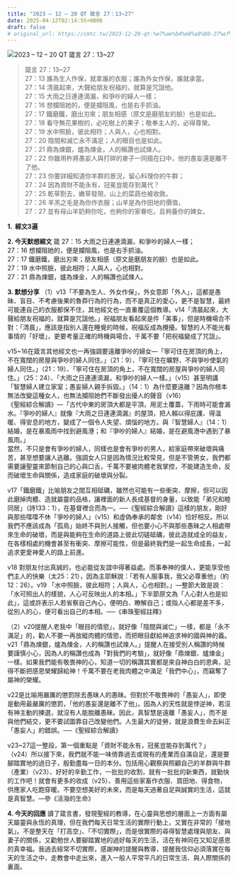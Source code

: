 ```yaml
---
title: "2023 – 12 – 20 QT 箴言 27：13~27"
date: 2025-04-12T02:14:55+0800
draft: false
# original_url: https://cmtc.tw/2023-12-20-qt-%e7%ae%b4%e8%a8%80-27%ef%bc%9a1327
---
```


![2023 – 12 – 20 QT 箴言 27：13\~27](/images/qt.jpg  "2023 – 12 – 20 QT 箴言 27：13\~27")

> 箴言 27：13\~27  
> 27：13 誰為生人作保，就拿誰的衣服；誰為外女作保，誰就承當。  
> 27：14 清晨起來，大聲給朋友祝福的，就算是咒詛他。  
> 27：15 大雨之日連連滴漏，和爭吵的婦人一樣；  
> 27：16 想攔阻她的，便是攔阻風，也是右手抓油。  
> 27：17 鐵磨鐵，磨出刃來；朋友相感（原文是磨朋友的臉）也是如此。  
> 27：18 看守無花果樹的，必吃樹上的果子；敬奉主人的，必得尊榮。  
> 27：19 水中照臉，彼此相符；人與人，心也相對。  
> 27：20 陰間和滅亡永不滿足；人的眼目也是如此。  
> 27：21 鼎為煉銀，爐為煉金，人的稱讚也試煉人。  
> 27：22 你雖用杵將愚妄人與打碎的麥子一同搗在臼中，他的愚妄還是離不了他。  
> 27：23 你要詳細知道你羊群的景況，留心料理你的牛群；  
> 27：24 因為資財不能永有，冠冕豈能存到萬代？  
> 27：25 乾草割去，嫩草發現，山上的菜蔬也被收斂。  
> 27：26 羊羔之毛是為你作衣服；山羊是為作田地的價值，  
> 27：27 並有母山羊奶夠你吃，也夠你的家眷吃，且夠養你的婢女。

**1.  經文3遍**

**2. 今天默想經文**
箴 27：15 大雨之日連連滴漏，和爭吵的婦人一樣；  
27：16 想攔阻她的，便是攔阻風，也是右手抓油。  
27：17 鐵磨鐵，磨出刃來；朋友相感（原文是磨朋友的臉）也是如此。  
27：19 水中照臉，彼此相符；人與人，心也相對。  
27：21 鼎為煉銀，爐為煉金，人的稱讚也試煉人。

**3. 默想分享**
（1）v13「不要為生人、外女作保」，外女意即「外人」，這都是愚昧、盲目、不考慮後果的魯莽行為的行為，而不是真正的愛心，更不是智慧，最終可能連自己的衣服都保不住，其他經文也一直重覆這個教導。v14「清晨起來，大聲給朋友祝福的，就算是咒詛他。」祝福朋友看起來是件「美事」，但是時機場合不對：「清晨」，應該是指別人還在睡覺的時候，祝福反成為攪擾。智慧的人不能光看事情的「好壞」，更要考量正確的時機與場合，千萬不要「把祝福變成了咒詛」。

v15\~16在箴言其他經文也一再強調要遠離爭吵的婦女—「寧可住在房頂的角上，不在寬闊的房屋與爭吵的婦人同住。」（21：9）、「寧可住在曠野，不與爭吵使氣的婦人同住。」（21：19）、「寧可住在房頂的角上，不在寬闊的房屋與爭吵的婦人同住。」（25：24）、「大雨之日連連滴漏，和爭吵的婦人一樣。」（v15）甚至明講「智慧婦人建立家室；愚妄婦人親手拆毀。」（14：1）為什麼要遠離？因為你根本無法改變這種女人，也無法攔阻她們不斷發出擾人的聲音（v16）  
《聖經綜合解讀》—「古代中東的房頂大都是平頂，用泥土覆蓋，下雨時可能會漏水。『爭吵的婦人』就像『大雨之日連連滴漏』的屋頂，把人賴以得庇護、得溫暖、得安息的地方，變成了一個令人失望、煩惱的地方。與『智慧婦人』（14：1）結婚，是在暴風雨中找到避風港；和『爭吵的婦人』結婚，是在避風港中遇到了暴風雨。」  
當然，不只是會有爭吵的婦人，同樣也是會有爭吵的男人，給家庭帶來破壞與痛苦，甚至想要讓人逃離。強調女人只是因為情況比較常見，但是不管男女，我們都需要讓聖靈來節制自己的心與口舌，千萬不要被肉體老我掌控，不能建造生命，反而破壞生命與關係，造成家庭的破壞與分裂。

v17「鐵磨鐵」比喻朋友之間互相砥礪，雖然也可能有一些衝突、摩擦，但可以因此磨掉肉體、造就屬靈的品格，讓裡面的新人長成基督的身量，以致能「弟兄和睦同居」（詩133：1），在基督裡合而為一。──《聖經綜合解讀》這樣的朋友，剛好與那些喋喋不休「爭吵的婦人」（v15）和虛偽奉承的鄰舍（v14）恰好相反。所以我們不應該成為「孤鳥」始終不與別人接觸，但也要小心不與那些愚昧之人相處帶來生命的破壞，而是與能夠在生命的道路上彼此切磋砥礪，彼此造就成全的益友，在各樣相處的機會甚至有衝突、摩擦可能性，但是最終我們是一起生命成長，一起追求更愛神愛人的路上前進。

v18 對朋友付出真誠的，也必能從友誼中得著益處。而事奉神的僕人，更能享受他們主人的快樂（太25：21），因為主耶穌說：「若有人服事我，我父必尊重他」（約12：26）。v19 「水中照臉，彼此相符；人與人，心也相對。」—整節大致是說：「水可照出人的樣貌，人心可反映出人的本相。」下半節原文為「人心對人也是如此」，這或許表示人若省察自己內心，便明白、瞭解自己；或指人心都是差不多，從別人的心，便可看出自己的本相。──《串珠聖經註釋》

（2）v20提醒人老我中「眼目的情慾」，就好像「陰間與滅亡」一樣，都是「永不滿足」的，勸人不要一再放縱肉體的情慾，而把眼目獻給神追求神的國與神的義。v21「鼎為煉銀，爐為煉金，人的稱讚也試煉人。」提醒人在接受別人稱讚的時候要謹慎小心，因為人的稱讚也成為「對我們的考驗」，就好像「鼎煉銀、爐煉金」一樣。如果我們能有敬畏神的心，知道一切的稱讚其實都是來自神白白的恩典，記得不斷把感恩榮耀歸給神！千萬不要在老我肉體之中滿足「我們中心」，而竊奪了屬神的榮耀。

v22是比喻用嚴厲的懲罰除去愚昧人的愚昧。但對於不敬畏神的「愚妄人」，即使是動用最嚴厲的懲罰，「他的愚妄還是離不了他」。因為人的天性就是悖逆神，若沒有神主動的揀選，就沒有人能脫離愚昧。因此，真智慧是遠離「愚妄人」，而不是與他們結交，更不要試圖靠自己改變他們。人生最大的徒勞，就是浪費生命去糾正「愚妄人」的錯誤。──《聖經綜合解讀》

v23\~27這一整段，第一個重點是「資財不能永有，冠冕豈能存到萬代？」 （v24）所以接下來，我們就不能一味倚靠過去或現有的產業而自滿自足，還是要腳踏實地的過日子，殷勤盡每一日的本分。包括用心觀察與照顧自己的羊群與牛群（產業）（v23）、好好的辛勤工作，一批批的收割，就有一批批的新東西，就勤快的工作吧！就會有更多的收成（v25）、善用這些家畜作衣服、買田地、得食物，供應家人吃飽穿暖。不要空想美好的未來，而是每天過著自足與誠實的生活，這就是真智慧。—參《活潑的生命》

**4. 今天的回應**
讀了箴言書，發現聖經的教導，在心靈與思想的層面上一方面有屬天屬靈與永恆的真理，但在我們每天日常生活的實際行動上，又實在非常的「接地氣」。不是整天在「打高空」、「不切實際」，而是很實際的尋得智慧處理與朋友、與妻子的關係，又勸勉世人要腳踏實地的過好每天的生活，活在有神同在又知足感恩的真幸福。我過去經常不切實際，感謝神的提醒與教導，提醒我信仰必須落實在每天的生活之中，走教會中走出來，進入一般人平常平凡的日常生活、與人際關係的裏面。
